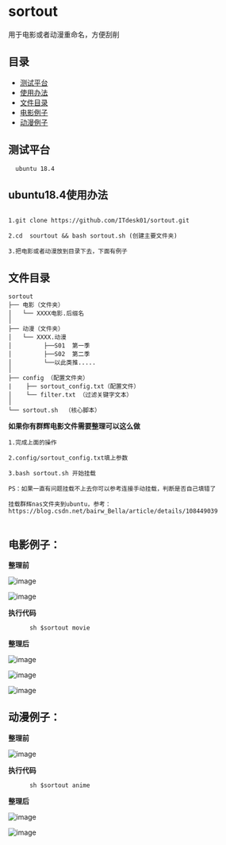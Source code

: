 # sortout
用于电影或者动漫重命名，方便刮削

## 目录
* [测试平台](#测试平台)
* [使用办法](#使用办法)
* [文件目录](#文件目录)
* [电影例子](#电影例子)
* [动漫例子](#动漫例子)

## 测试平台
      
      ubuntu 18.4

## ubuntu18.4使用办法
```

1.git clone https://github.com/ITdesk01/sortout.git

2.cd  sourtout && bash sortout.sh (创建主要文件夹)

3.把电影或者动漫放到目录下去，下面有例子

```

## 文件目录
```
sortout
├── 电影（文件夹）
│   └── XXXX电影.后缀名
│
├── 动漫（文件夹）
│   └── XXXX.动漫
│         ├──S01  第一季
│         ├──S02  第二季
│         └──以此类推.....
│
├── config （配置文件夹）
|    ├── sortout_config.txt（配置文件）
│    └── filter.txt （过滤关键字文本）
│         
└── sortout.sh  （核心脚本）
```

**如果你有群辉电影文件需要整理可以这么做**
```
1.完成上面的操作

2.config/sortout_config.txt填上参数

3.bash sortout.sh 开始挂载

PS：如果一直有问题挂载不上去你可以参考连接手动挂载，判断是否自己填错了

挂载群辉nas文件夹到ubuntu，参考：https://blog.csdn.net/bairw_Bella/article/details/108449039


```



## 电影例子：
**整理前**

![image](https://user-images.githubusercontent.com/38835844/112927366-736a8b80-9147-11eb-91e2-f83056cfe2b1.png)

![image](https://user-images.githubusercontent.com/38835844/112927415-867d5b80-9147-11eb-9e36-f39659003c88.png)


**执行代码**
```
      sh $sortout movie
```
**整理后**

![image](https://user-images.githubusercontent.com/38835844/112947346-429b4e00-9169-11eb-876f-7d135e9fc3b0.png)


![image](https://user-images.githubusercontent.com/38835844/112928790-d2c99b00-9149-11eb-807a-5d26d3db6384.png)

![image](https://user-images.githubusercontent.com/38835844/112929378-e32e4580-914a-11eb-8d33-3286958fe61f.png)


## 动漫例子：
**整理前**

![image](https://user-images.githubusercontent.com/38835844/112947664-aaea2f80-9169-11eb-81e1-2cb2c148cfe9.png)


**执行代码**
```
      sh $sortout anime
```
**整理后**

![image](https://user-images.githubusercontent.com/38835844/112948122-3f549200-916a-11eb-8121-c61208bf44ea.png)

![image](https://user-images.githubusercontent.com/38835844/112948205-5bf0ca00-916a-11eb-900a-6ec582ac651d.png)





